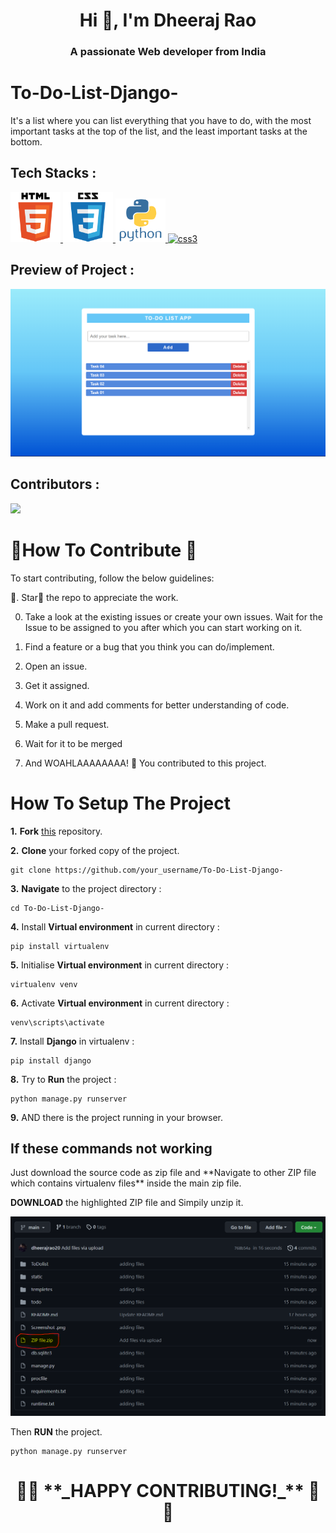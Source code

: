 <h1 align="center">Hi 👋, I'm Dheeraj Rao</h1>
<h3 align="center">A passionate Web developer from India</h3>

# To-Do-List-Django-
It's a list where you can list everything that you have to do, with the most important tasks at the top of the list, and the least important tasks at the bottom. 

<h2 align="left"> Tech Stacks :</h2>
<p align="left"> <a href="https://www.w3.org/html/" target="_blank" rel="noreferrer"> <img src="https://raw.githubusercontent.com/devicons/devicon/master/icons/html5/html5-original-wordmark.svg" alt="html5" width="80" height="80"/><a href="https://www.w3schools.com/css/" target="_blank" rel="noreferrer"> <img src="https://raw.githubusercontent.com/devicons/devicon/master/icons/css3/css3-original-wordmark.svg" alt="css3" width="80" height="80"/> </a><a href="https://www.w3schools.com/python/" target="_blank" rel="noreferrer"> <img src="https://raw.githubusercontent.com/devicons/devicon/master/icons/python/python-original-wordmark.svg" alt="css3" width="80" height="70"/> </a><a href="https://www.w3schools.com/python/" target="_blank" rel="noreferrer"> <img src="https://logos-download.com/wp-content/uploads/2019/06/Django_Logo.png" alt="css3" width="100" height="50"/> </a>
 </p>
 <h2> Preview of Project :</h2>
 <img src="https://github.com/dheerajrao20/To-Do-List-Django-/blob/main/Screenshot%20.png?raw=true" />
  <h2 align="left">Contributors :</h2>
<a href="https://github.com/dheerajrao20/To-Do-List-Django-/graphs/contributors">
    <img src="https://contrib.rocks/image?repo=dheerajrao20/To-Do-List-Django-" />
  </a>
  
  
# 🎇How To Contribute 🎇

To start contributing, follow the below guidelines:

🌟. Star🌟 the repo to appreciate the work.

0. Take a look at the existing issues or create your own issues. Wait for the Issue to be assigned to you after which you can start working on it.

1. Find a feature or a bug that you think you can do/implement.

2. Open an issue.

3. Get it assigned.

4. Work on it and add comments for better understanding of code.

5. Make a pull request.

6. Wait for it to be merged

7. And WOAHLAAAAAAAA! 🎉 You contributed to this project.

# How To Setup The Project

**1.** **Fork** [this](https://github.com/dheerajrao20/To-Do-List-Django-) repository.

**2.** **Clone** your forked copy of the project.

```
git clone https://github.com/your_username/To-Do-List-Django-
```

**3.** **Navigate** to the project directory :

```
cd To-Do-List-Django-
```

**4.** Install **Virtual environment** in current directory :

```
pip install virtualenv
```

**5.** Initialise **Virtual environment** in current directory :

```
virtualenv venv
```

**6.** Activate **Virtual environment** in current directory :

```
venv\scripts\activate
```

**7.** Install **Django** in virtualenv :

```
pip install django
```

**8.** Try to **Run** the project :

```
python manage.py runserver
```


**9.** AND there is the project running in your browser.

<h2> If these commands not working</h2>
Just download the source code as zip file and **Navigate to other ZIP file which contains virtualenv files** inside the main zip file.

**DOWNLOAD** the highlighted ZIP file and Simpily unzip it.

<img src="https://github.com/dheerajrao20/To-Do-List-Django-/blob/main/Screenshot%202.png?raw=true" />
          
Then **RUN** the project.
 
```
python manage.py runserver
```
          

<h1 align="center">🎉🎉 **_HAPPY CONTRIBUTING!_** 🎉🎉 </h1>
